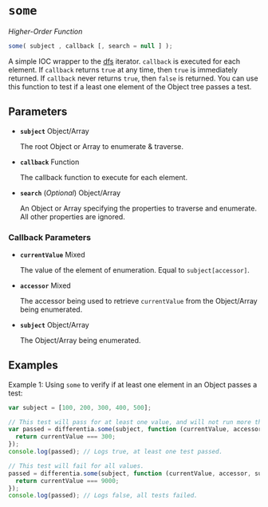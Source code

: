 # `some`

*Higher-Order Function*
```JavaScript
some( subject , callback [, search = null ] );
```
A simple IOC wrapper to the [dfs](#dfs) iterator. `callback` is executed for each element. If `callback` returns `true` at any time, then `true` is immediately returned. If `callback` never returns `true`, then `false` is returned. You can use this function to test if a least one element of the Object tree passes a test.

## Parameters
- **`subject`** Object/Array

  The root Object or Array to enumerate & traverse.

- **`callback`** Function

  The callback function to execute for each element.

- **`search`** (*Optional*) Object/Array

  An Object or Array specifying the properties to traverse and enumerate. All other properties are ignored.

### Callback Parameters
- **`currentValue`** Mixed

  The value of the element of enumeration. Equal to `subject[accessor]`.

- **`accessor`** Mixed

  The accessor being used to retrieve `currentValue` from the Object/Array being enumerated.

- **`subject`** Object/Array

  The Object/Array being enumerated.

## Examples
Example 1: Using `some` to verify if at least one element in an Object passes a test:

```JavaScript
var subject = [100, 200, 300, 400, 500];

// This test will pass for at least one value, and will not run more than once.
var passed = differentia.some(subject, function (currentValue, accessor, subject) {
  return currentValue === 300;
});
console.log(passed); // Logs true, at least one test passed.

// This test will fail for all values.
passed = differentia.some(subject, function (currentValue, accessor, subject) {
  return currentValue === 9000;
});
console.log(passed); // Logs false, all tests failed.
```